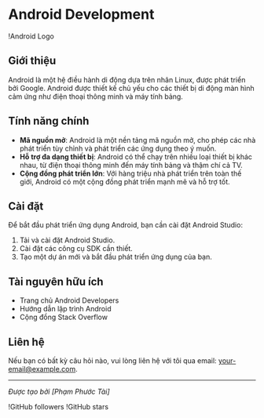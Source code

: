 # Android Development

!Android Logo

## Giới thiệu

Android là một hệ điều hành di động dựa trên nhân Linux, được phát triển bởi Google. Android được thiết kế chủ yếu cho các thiết bị di động màn hình cảm ứng như điện thoại thông minh và máy tính bảng. 

## Tính năng chính

- **Mã nguồn mở**: Android là một nền tảng mã nguồn mở, cho phép các nhà phát triển tùy chỉnh và phát triển các ứng dụng theo ý muốn.
- **Hỗ trợ đa dạng thiết bị**: Android có thể chạy trên nhiều loại thiết bị khác nhau, từ điện thoại thông minh đến máy tính bảng và thậm chí cả TV.
- **Cộng đồng phát triển lớn**: Với hàng triệu nhà phát triển trên toàn thế giới, Android có một cộng đồng phát triển mạnh mẽ và hỗ trợ tốt.

## Cài đặt

Để bắt đầu phát triển ứng dụng Android, bạn cần cài đặt Android Studio:

1. Tải và cài đặt Android Studio.
2. Cài đặt các công cụ SDK cần thiết.
3. Tạo một dự án mới và bắt đầu phát triển ứng dụng của bạn.

## Tài nguyên hữu ích

- Trang chủ Android Developers
- Hướng dẫn lập trình Android
- Cộng đồng Stack Overflow

## Liên hệ

Nếu bạn có bất kỳ câu hỏi nào, vui lòng liên hệ với tôi qua email: your-email@example.com.

---

*Được tạo bởi [Phạm Phước Tài]*

!GitHub followers !GitHub stars
